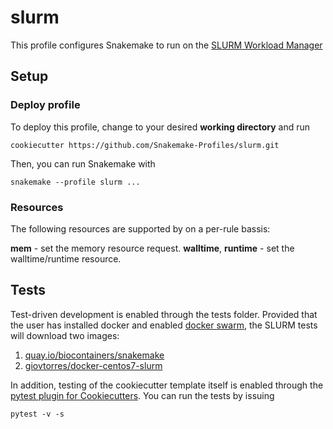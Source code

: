 # slurm

This profile configures Snakemake to run on the [SLURM Workload Manager](https://slurm.schedmd.com/)

## Setup

### Deploy profile

To deploy this profile, change to your desired **working directory** and run

	cookiecutter https://github.com/Snakemake-Profiles/slurm.git

Then, you can run Snakemake with

    snakemake --profile slurm ...


### Resources

The following resources are supported by on a per-rule bassis:

**mem** - set the memory resource request.
**walltime**, **runtime** - set the walltime/runtime resource.


## Tests

Test-driven development is enabled through the tests folder. Provided
that the user has installed docker and enabled [docker
swarm](https://docs.docker.com/engine/swarm/), the SLURM tests will
download two images:

1. [quay.io/biocontainers/snakemake](https://quay.io/repository/biocontainers/snakemake?tab=tags)
2. [giovtorres/docker-centos7-slurm](https://github.com/giovtorres/docker-centos7-slurm)

In addition, testing of the cookiecutter template itself is enabled
through the [pytest plugin for
Cookiecutters](https://github.com/hackebrot/pytest-cookies). You can
run the tests by issuing

	pytest -v -s
